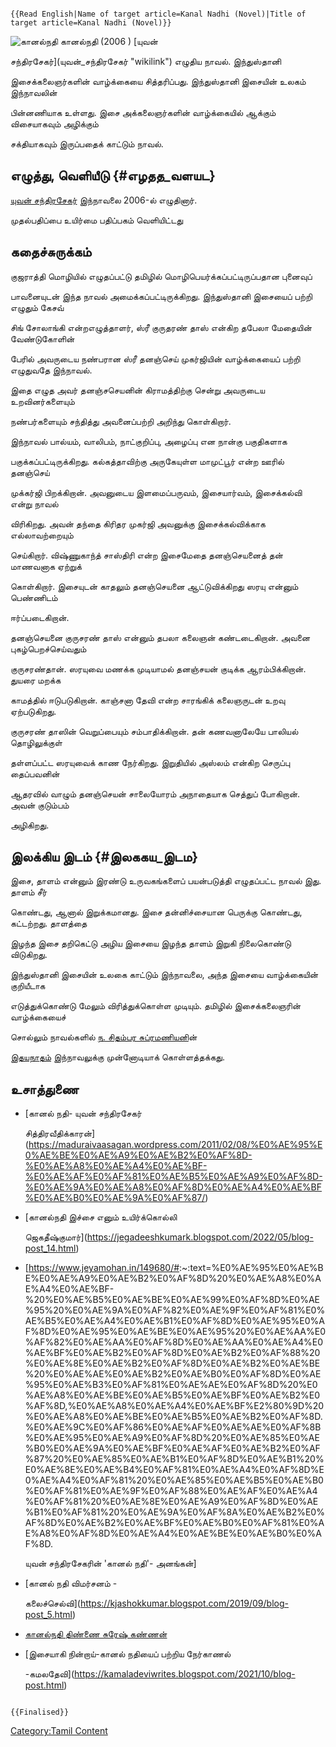 ```{=mediawiki}
{{Read English|Name of target article=Kanal Nadhi (Novel)|Title of target article=Kanal Nadhi (Novel)}}
```
![கானல்நதி](கானல்நதி.jpg "கானல்நதி") கானல்நதி (2006 ) [யுவன்
சந்திரசேகர்](யுவன்_சந்திரசேகர் "wikilink") எழுதிய நாவல். இந்துஸ்தானி
இசைக்கலைஞர்களின் வாழ்க்கையை சித்தரிப்பது. இந்துஸ்தானி இசையின் உலகம் இந்நாவலின்
பின்னணியாக உள்ளது. இசை அக்கலைஞர்களின் வாழ்க்கையில் ஆக்கும் விசையாகவும் அழிக்கும்
சக்தியாகவும் இருப்பதைக் காட்டும் நாவல்.

## எழுத்து, வெளியீடு {#எழதத_வளயட}

[யுவன் சந்திரசேகர்](யுவன்_சந்திரசேகர் "wikilink") இந்நாவலை 2006-ல் எழுதினார்.
முதல்பதிப்பை உயிர்மை பதிப்பகம் வெளியிட்டது

## கதைச்சுருக்கம்

குஜராத்தி மொழியில் எழுதப்பட்டு தமிழில் மொழிபெயர்க்கப்பட்டிருப்பதான புனைவுப்
பாவனையுடன் இந்த நாவல் அமைக்கப்பட்டிருக்கிறது. இந்துஸ்தானி இசையைப் பற்றி எழுதும் கேசவ்
சிங் சோலாங்கி என்றஎழுத்தாளர், ஸ்ரீ குருதரண் தாஸ் என்கிற தபேலா மேதையின் வேண்டுகோளின்
பேரில் அவருடைய நண்பரான ஸ்ரீ தனஞ்செய் முகர்ஜியின் வாழ்க்கையைப் பற்றி எழுதுவதே இந்நாவல்.
இதை எழுத அவர் தனஞ்சசெயனின் கிராமத்திற்கு சென்று அவருடைய உறவினர்களையும்
நண்பர்களையும் சந்தித்து அவனைப்பற்றி அறிந்து கொள்கிறார்.

இந்நாவல் பால்யம், வாலிபம், நாட்குறிப்பு, அழைப்பு என நான்கு பகுதிகளாக
பகுக்கப்பட்டிருக்கிறது. கல்கத்தாவிற்கு அருகேயுள்ள மாமுட்பூர் என்ற ஊரில் தனஞ்செய்
முக்கர்ஜி பிறக்கிறான். அவனுடைய இளமைப்பருவம், இசையார்வம், இசைக்கல்வி என்று நாவல்
விரிகிறது. அவன் தந்தை கிரிதர முகர்ஜி அவனுக்கு இசைக்கல்விக்காக எல்லாவற்றையும்
செய்கிறார். விஷ்ணுகாந்த் சாஸ்திரி என்ற இசைமேதை தனஞ்செயனைத் தன் மாணவனாக ஏற்றுக்
கொள்கிறார். இசையுடன் காதலும் தனஞ்செயனை ஆட்டுவிக்கிறது ஸரயு என்னும் பெண்ணிடம்
ஈர்ப்படைகிறான்.

தனஞ்செயனை குருசரண் தாஸ் என்னும் தபலா கலைஞன் கண்டடைகிறான். அவனை புகழ்பெறச்செய்வதும்
குருசரண்தான். ஸரயுவை மணக்க முடியாமல் தனஞ்சயன் குடிக்க ஆரம்பிக்கிறான். துயரை மறக்க
காமத்தில் ஈடுபடுகிறான். காஞ்சனா தேவி என்ற சாரங்கிக் கலைஞருடன் உறவு ஏற்படுகிறது.
குருசரண் தாஸின் வெறுப்பையும் சம்பாதிக்கிறான். தன் கணவனாலேயே பாலியல் தொழிலுக்குள்
தள்ளப்பட்ட ஸரயுவைக் காண நேர்கிறது. இறுதியில் அஸ்லம் என்கிற செருப்பு தைப்பவனின்
ஆதரவில் வாழும் தனஞ்செயன் சாலையோரம் அநாதையாக செத்துப் போகிறான். அவன் குடும்பம்
அழிகிறது.

## இலக்கிய இடம் {#இலககய_இடம}

இசை, தாளம் என்னும் இரண்டு உருவகங்களைப் பயன்படுத்தி எழுதப்பட்ட நாவல் இது. தாளம் சீர்
கொண்டது, ஆனால் இறுக்கமானது. இசை தன்னிச்சையான பெருக்கு கொண்டது, கட்டற்றது. தாளத்தை
இழந்த இசை தறிகெட்டு அழிய இசையை இழந்த தாளம் இறுகி நிலைகொண்டு விடுகிறது.
இந்துஸ்தானி இசையின் உலகை காட்டும் இந்நாவலை, அந்த இசையை வாழ்க்கையின் குறியீடாக
எடுத்துக்கொண்டு மேலும் விரித்துக்கொள்ள முடியும். தமிழில் இசைக்கலைஞரின் வாழ்க்கையைச்
சொல்லும் நாவல்களில் [ந. சிதம்பர சுப்ரமணியன](ந._சிதம்பர_சுப்ரமணியன் "wikilink")ின்
[இதயநாதம்](இதயநாதம் "wikilink") இந்நாவலுக்கு முன்னோடியாக் கொள்ளத்தக்கது.

## உசாத்துணை

-   [கானல் நதி- யுவன் சந்திரசேகர்
    சித்திரவீதிக்காரன்](https://maduraivaasagan.wordpress.com/2011/02/08/%E0%AE%95%E0%AE%BE%E0%AE%A9%E0%AE%B2%E0%AF%8D-%E0%AE%A8%E0%AE%A4%E0%AE%BF-%E0%AE%AF%E0%AF%81%E0%AE%B5%E0%AE%A9%E0%AF%8D-%E0%AE%9A%E0%AE%A8%E0%AF%8D%E0%AE%A4%E0%AE%BF%E0%AE%B0%E0%AE%9A%E0%AF%87/)
-   [கானல்நதி இச்சை எனும் உயிர்க்கொல்லி
    ஜெகதீஷ்குமார்](https://jegadeeshkumark.blogspot.com/2022/05/blog-post_14.html)
-   \[<https://www.jeyamohan.in/149680/#>:\~:text=%E0%AE%95%E0%AE%BE%E0%AE%A9%E0%AE%B2%E0%AF%8D%20%E0%AE%A8%E0%AE%A4%E0%AE%BF-%20%E0%AE%B5%E0%AE%BE%E0%AE%99%E0%AF%8D%E0%AE%95%20%E0%AE%9A%E0%AF%82%E0%AE%9F%E0%AF%81%E0%AE%B5%E0%AE%A4%E0%AE%B1%E0%AF%8D%E0%AE%95%E0%AF%8D%E0%AE%95%E0%AE%BE%E0%AE%95%20%E0%AE%AA%E0%AF%82%E0%AE%AA%E0%AF%8D%E0%AE%AA%E0%AE%A4%E0%AE%BF%E0%AE%B2%E0%AF%8D%E0%AE%B2%E0%AF%88%20%E0%AE%8E%E0%AE%B2%E0%AF%8D%E0%AE%B2%E0%AE%BE%20%E0%AE%AE%E0%AE%B2%E0%AE%B0%E0%AF%8D%E0%AE%95%E0%AE%B3%E0%AF%81%E0%AE%AE%E0%AF%8D%20%E0%AE%A8%E0%AE%BE%E0%AE%B5%E0%AE%BF%E0%AE%B2%E0%AF%8D,%E0%AE%A8%E0%AE%A4%E0%AE%BF%E2%80%9D%20%E0%AE%A8%E0%AE%BE%E0%AE%B5%E0%AE%B2%E0%AF%8D.%E0%AE%9C%E0%AF%86%E0%AE%AF%E0%AE%AE%E0%AF%8B%E0%AE%95%E0%AE%A9%E0%AF%8D%20%E0%AE%85%E0%AE%B0%E0%AE%9A%E0%AE%BF%E0%AE%AF%E0%AE%B2%E0%AF%87%20%E0%AE%85%E0%AE%B1%E0%AF%8D%E0%AE%B1%20%E0%AE%8E%E0%AE%B4%E0%AF%81%E0%AE%A4%E0%AF%8D%E0%AE%A4%E0%AF%81%20%E0%AE%85%E0%AE%B5%E0%AE%B0%E0%AF%81%E0%AE%9F%E0%AF%88%E0%AE%AF%E0%AE%A4%E0%AF%81%20%E0%AE%8E%E0%AE%A9%E0%AF%8D%E0%AE%B1%E0%AF%81%20%E0%AE%9A%E0%AF%8A%E0%AE%B2%E0%AF%8D%E0%AE%B2%E0%AE%BF%E0%AE%B0%E0%AF%81%E0%AE%A8%E0%AF%8D%E0%AE%A4%E0%AE%BE%E0%AE%B0%E0%AF%8D.
    யுவன் சந்திரசேகரின் \'கானல் நதி'- அனங்கன்\]
-   [கானல் நதி விமர்சனம் -
    கலைச்செல்வி](https://kjashokkumar.blogspot.com/2019/09/blog-post_5.html)
-   [கானல்நதி திண்ணை சுரேஷ் கண்ணன்](http://old.thinnai.com/?p=60702011)
-   [இசையாகி நின்றாய்-கானல் நதியைப் பற்றிய நேர்காணல்
    -கமலதேவி](https://kamaladeviwrites.blogspot.com/2021/10/blog-post.html)

```{=mediawiki}
{{Finalised}}
```
[Category:Tamil Content](Category:Tamil_Content "wikilink")
